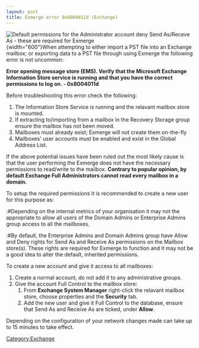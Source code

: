 ```yaml
---
layout: post 
title: Exmerge error 0x8004011d (Exchange)
---
```


![Default permissions for the Administrator account deny Send As/Receve
As - these are required for
Exmerge](Exmerge_error.JPG "fig:Default permissions for the Administrator account deny Send As/Receve As - these are required for Exmerge"){width="600"}When
attempting to either import a PST file into an Exchange mailbox; or
exporting data to a PST file through using Exmerge the following error
is not uncommon:

**Error opening message store (EMS). Verify that the Microsoft Exchange
Information Store service is running and that you have the correct
permissions to log on. - 0x8004011d**

Before troubleshooting this error check the following:

1.  The Information Store Service is running and the relavant mailbox
    store is mounted.
2.  If extracting to/importing from a mailbox in the Recovery Storage
    group ensure the mailbox has not been moved.
3.  Mailboxes must already exist; Exmerge will not create them
    on-the-fly
4.  Mailboxes\' user accounts must be enabled and exist in the Global
    Address List.

If the above potential issues have been ruled out the most likely cause
is that the user performing the Exmerge does not have the necessary
permissions to read/write to the mailbox. **Contrary to popular opinion,
by default Exchange Full Administrators cannot read every mailbox in a
domain.**

To setup the required permissions it is recommended to create a new user
for this purpose as:

:\#Depending on the internal metrics of your organisation it may not the
appropriate to allow all users of the Domain Admins or Enterprise Admins
group access to all the mailboxes.

:\#By default, the Enterprise Admins and Domain Admins group have Allow
and Deny rights for Send As and Receive As permissions on the Mailbox
store(s). These rights are required for Exmerge to function and it may
not be a good idea to alter the default, inherited permissions.

To create a new account and give it access to all mailboxes:

1.  Create a normal account, do not add it to any administrative groups.
2.  Give the account Full Control to the mailbox store:
    1.  From **Exchange System Manager** right-click the relavant
        mailbox store, choose properties and the **Security** tab.
    2.  Add the new user and give it Full Control to the database,
        ensure that Send As and Receive As are ticked, under **Allow**.

Depending on the configuration of your network changes made can take up
to 15 minutes to take effect.

[Category:Exchange](Category:Exchange "wikilink")
